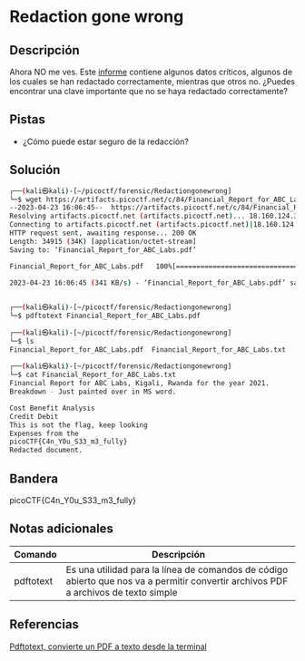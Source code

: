 # Redaction gone wrong

## Descripción
Ahora NO me ves.
Este [informe](https://artifacts.picoctf.net/c/84/Financial_Report_for_ABC_Labs.pdf) contiene algunos datos críticos, algunos de los cuales se han redactado correctamente, mientras que otros no. ¿Puedes encontrar una clave importante que no se haya redactado correctamente?

## Pistas
- ¿Cómo puede estar seguro de la redacción?

## Solución
```bash
┌──(kali㉿kali)-[~/picoctf/forensic/Redactiongonewrong]
└─$ wget https://artifacts.picoctf.net/c/84/Financial_Report_for_ABC_Labs.pdf
--2023-04-23 16:06:45--  https://artifacts.picoctf.net/c/84/Financial_Report_for_ABC_Labs.pdf
Resolving artifacts.picoctf.net (artifacts.picoctf.net)... 18.160.124.38, 18.160.124.34, 18.160.124.119, ...
Connecting to artifacts.picoctf.net (artifacts.picoctf.net)|18.160.124.38|:443... connected.
HTTP request sent, awaiting response... 200 OK
Length: 34915 (34K) [application/octet-stream]
Saving to: ‘Financial_Report_for_ABC_Labs.pdf’

Financial_Report_for_ABC_Labs.pdf   100%[=================================================================>]  34.10K  --.-KB/s    in 0.1s    

2023-04-23 16:06:45 (341 KB/s) - ‘Financial_Report_for_ABC_Labs.pdf’ saved [34915/34915]

                                                                                                                                              
┌──(kali㉿kali)-[~/picoctf/forensic/Redactiongonewrong]
└─$ pdftotext Financial_Report_for_ABC_Labs.pdf
                                                                                                                                              
┌──(kali㉿kali)-[~/picoctf/forensic/Redactiongonewrong]
└─$ ls
Financial_Report_for_ABC_Labs.pdf  Financial_Report_for_ABC_Labs.txt
                                                                                                                                              
┌──(kali㉿kali)-[~/picoctf/forensic/Redactiongonewrong]
└─$ cat Financial_Report_for_ABC_Labs.txt
Financial Report for ABC Labs, Kigali, Rwanda for the year 2021.
Breakdown - Just painted over in MS word.

Cost Benefit Analysis
Credit Debit
This is not the flag, keep looking
Expenses from the
picoCTF{C4n_Y0u_S33_m3_fully}
Redacted document.
```

## Bandera
picoCTF{C4n_Y0u_S33_m3_fully}

## Notas adicionales
| Comando | Descripción |
|--------|--------|
| pdftotext | Es una utilidad para la línea de comandos de código abierto que nos va a permitir convertir archivos PDF a archivos de texto simple |

## Referencias
[Pdftotext, convierte un PDF a texto desde la terminal](https://ubunlog.com/pdftotext-convierte-pdf-texto/#Instalar_pdftotext_en_Ubuntu)